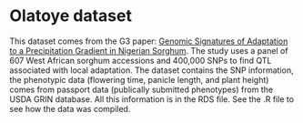 # Olatoye dataset
This dataset comes from the G3 paper: [Genomic Signatures of Adaptation to a Precipitation Gradient in Nigerian Sorghum](http://www.g3journal.org/content/ggg/8/10/3269.full.pdf). The study uses a panel of 607 West African sorghum accessions and 400,000 SNPs to find QTL associated with local adaptation. The dataset contains the SNP information, the phenotypic data (flowering time, panicle length, and plant height) comes from passport data (publically submitted phenotypes) from the USDA GRIN database. All this information is in the RDS file. See the .R file to see how the data was compiled.